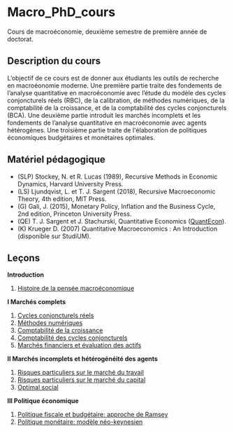 # Macro_PhD_cours
Cours de macroéconomie, deuxième semestre de première année de doctorat.

Description du cours
--------------------
L’objectif de ce cours est de donner aux étudiants les outils de recherche en macroéonomie moderne. Une première partie traite des fondements de l’analyse quantitative en macroéconomie avec l’étude du modèle des cycles conjoncturels réels (RBC), de la calibration, de méthodes numériques, de la comptabilité de la croissance, et de la comptabilité des cycles conjoncturels (BCA). Une deuxième partie introduit les marchés incomplets et les fondements de l’analyse quantitative en macroéconomie avec agents hétérogènes. Une troisième partie traite de l'élaboration de politiques économiques budgétaires et monétaires optimales.

Matériel pédagogique
--------------------
  - (SLP) Stockey, N. et R. Lucas (1989), Recursive Methods in Economic Dynamics, Harvard University Press. 
  - (LS) Ljundqvist, L. et T. J. Sargent (2018), Recursive Macroeconomic Theory, 4th edition, MIT Press. 
  - (G) Gali, J. (2015), Monetary Policy, Inflation and the Business Cycle, 2nd edition, Princeton University Press. 
  - (QE) T. J. Sargent et J. Stachurski, Quantitative Economics ([QuantEcon](https://python.quantecon.org)). 
  - (K) Krueger D. (2007) Quantitative Macroeconomics : An Introduction (disponible sur StudiUM).

Leçons
------
**Introduction**
  1. [Histoire de la pensée macroéconomique](Cours/ECN7055_Intro.pdf)

**I Marchés complets**
  1. [Cycles conjoncturels réels](Cours/I_Marches_complets/ECN7055_I_1.pdf)
  2. [Méthodes numériques](Cours/I_Marches_complets/ECN7055_I_2.pdf)
  3. [Comptabilité de la croissance](Cours/I_Marches_complets/ECN7055_I_3.pdf)
  4. [Comptabilité des cycles conjoncturels](Cours/I_Marches_complets/ECN7055_I_4.pdf)
  5. [Marchés financiers et évaluation des actifs](Cours/I_Marches_complets/ECN7055_I_5.pdf)
  
**II Marchés incomplets et hétérogénéité des agents**
  <!---
  1. [Agrégation](Cours/II_Marchés_incomplets/ECN7055_II_1.pdf)
  -->
  1. [Risques particuliers sur le marché du travail](Cours/II_Marchés_incomplets/ECN7055_II_2.pdf)
  2. [Risques particuliers sur le marché du capital](Cours/II_Marchés_incomplets/ECN7055_II_3.pdf)
  3. [Optimal social](Cours/II_Marchés_incomplets/ECN7055_II_4.pdf)
  <!---
  5. Risque global et marchés incomplets endogènes
  -->

**III Politique économique**
  1. [Politique fiscale et budgétaire: approche de Ramsey](Cours/III_Politique_économique/ECN7055_III_1.pdf)
  2. [Politique monétaire: modèle néo-keynesien](Cours/III_Politique_économique/ECN7055_III_2_Politique_monetaire.pdf)

